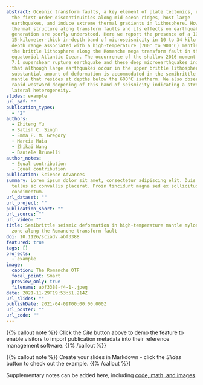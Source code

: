 ```yaml
---
abstract: Oceanic transform faults, a key element of plate tectonics, represent
  the first-order discontinuities along mid-ocean ridges, host large
  earthquakes, and induce extreme thermal gradients in lithosphere. However, the
  thermal structure along transform faults and its effects on earthquake
  generation are poorly understood. Here we report the presence of a 10- to
  15-kilometer-thick in-depth band of microseismicity in 10 to 34 kilometer
  depth range associated with a high-temperature (700° to 900°C) mantle below
  the brittle lithosphere along the Romanche mega transform fault in the
  equatorial Atlantic Ocean. The occurrence of the shallow 2016 moment magnitude
  7.1 supershear rupture earthquake and these deep microearthquakes indicate
  that although large earthquakes occur in the upper brittle lithosphere, a
  substantial amount of deformation is accommodated in the semibrittle mylonitic
  mantle that resides at depths below the 600°C isotherm. We also observe a
  rapid westward deepening of this band of seismicity indicating a strong
  lateral heterogeneity.
slides: example
url_pdf: ""
publication_types:
  - "2"
authors:
  - Zhiteng Yu
  - Satish C. Singh
  - Emma P. M. Gregory
  - Marcia Maia
  - Zhikai Wang
  - Daniele Brunelli
author_notes:
  - Equal contribution
  - Equal contribution
publication: Science Advances
summary: Lorem ipsum dolor sit amet, consectetur adipiscing elit. Duis posuere
  tellus ac convallis placerat. Proin tincidunt magna sed ex sollicitudin
  condimentum.
url_dataset: ""
url_project: ""
publication_short: ""
url_source: ""
url_video: ""
title: Semibrittle seismic deformation in high-temperature mantle mylonite shear
  zone along the Romanche transform fault
doi: 10.1126/sciadv.abf3388
featured: true
tags: []
projects:
  - example
image:
  caption: The Romanche OTF
  focal_point: Smart
  preview_only: true
  filename: abf3388-f4-1-.jpeg
date: 2021-11-29T19:53:51.214Z
url_slides: ""
publishDate: 2021-04-09T00:00:00.000Z
url_poster: ""
url_code: ""
---
```


{{% callout note %}}
Click the *Cite* button above to demo the feature to enable visitors to import publication metadata into their reference management software.
{{% /callout %}}

{{% callout note %}}
Create your slides in Markdown - click the *Slides* button to check out the example.
{{% /callout %}}

Supplementary notes can be added here, including [code, math, and images](https://wowchemy.com/docs/writing-markdown-latex/).
